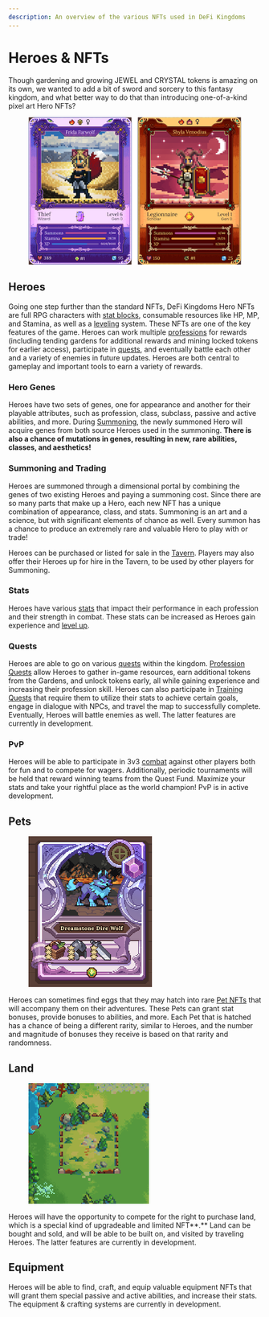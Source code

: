 ```yaml
---
description: An overview of the various NFTs used in DeFi Kingdoms
---
```


# Heroes & NFTs

Though gardening and growing JEWEL and CRYSTAL tokens is amazing on its own, we wanted to add a bit of sword and sorcery to this fantasy kingdom, and what better way to do that than introducing one-of-a-kind pixel art Hero NFTs?&#x20;

<figure><img src="../.gitbook/assets/hero-nfts.png" alt=""><figcaption></figcaption></figure>

## Heroes

Going one step further than the standard NFTs, DeFi Kingdoms Hero NFTs are full RPG characters with [stat blocks](the-heroes.md#stats), consumable resources like HP, MP, and Stamina, as well as a [leveling](../learn/gameplay/heroes/leveling.md) system. These NFTs are one of the key features of the game. Heroes can work multiple [professions](../learn/gameplay/professions/) for rewards (including tending gardens for additional rewards and mining locked tokens for earlier access), participate in [quests](../gameplay/quests/), and eventually battle each other and a variety of enemies in future updates. Heroes are both central to gameplay and important tools to earn a variety of rewards.

### **Hero Genes**

Heroes have two sets of genes, one for appearance and another for their playable attributes, such as profession, class, subclass, passive and active abilities, and more. During [Summoning](../gameplay/heroes/summoning/), the newly summoned Hero will acquire genes from both source Heroes used in the summoning. **There is also a chance of mutations in genes, resulting in new, rare abilities, classes, and aesthetics!**

### **Summoning and Trading**

Heroes are summoned through a dimensional portal by combining the genes of two existing Heroes and paying a summoning cost. Since there are so many parts that make up a Hero, each new NFT has a unique combination of appearance, class, and stats. Summoning is an art and a science, but with significant elements of chance as well. Every summon has a chance to produce an extremely rare and valuable Hero to play with or trade!

Heroes can be purchased or listed for sale in the [Tavern](../learn/gameplay/tavern.md). Players may also offer their Heroes up for hire in the Tavern, to be used by other players for Summoning.

### **Stats**

Heroes have various [stats](../learn/gameplay/heroes/stats.md) that impact their performance in each profession and their strength in combat. These stats can be increased as Heroes gain experience and [level up](../learn/gameplay/heroes/leveling.md).

### **Quests**

Heroes are able to go on various [quests](../gameplay/quests/) within the kingdom. [Profession Quests](../learn/gameplay/professions/) allow Heroes to gather in-game resources, earn additional tokens from the Gardens, and unlock tokens early, all while gaining experience and increasing their profession skill. Heroes can also participate in [Training Quests](../learn/gameplay/training-quests.md) that require them to utilize their stats to achieve certain goals, engage in dialogue with NPCs, and travel the map to successfully complete. Eventually, Heroes will battle enemies as well. The latter features are currently in development.

### **PvP**

Heroes will be able to participate in 3v3 [combat](../gameplay/combat.md) against other players both for fun and to compete for wagers. Additionally, periodic tournaments will be held that reward winning teams from the Quest Fund. Maximize your stats and take your rightful place as the world champion! PvP is in active development.

## **Pets**

<figure><img src="../.gitbook/assets/pet_nft.png" alt=""><figcaption></figcaption></figure>

Heroes can sometimes find eggs that they may hatch into rare [Pet NFTs](../learn/gameplay/heroes/pets.md) that will accompany them on their adventures. These Pets can grant stat bonuses, provide bonuses to abilities, and more. Each Pet that is hatched has a chance of being a different rarity, similar to Heroes, and the number and magnitude of bonuses they receive is based on that rarity and randomness.

## **Land**

<figure><img src="../.gitbook/assets/land_plot_0004.png" alt=""><figcaption></figcaption></figure>

Heroes will have the opportunity to compete for the right to purchase land, which is a special kind of upgradeable and limited NFT**.** Land can be bought and sold, and will be able to be built on, and visited by traveling Heroes. The latter features are currently in development.

## **Equipment**

Heroes will be able to find, craft, and equip valuable equipment NFTs that will grant them special passive and active abilities, and increase their stats. The equipment & crafting systems are currently in development.
